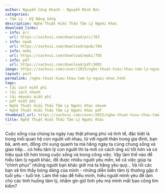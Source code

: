 ```yaml
---
author: Nguyễn Công Khanh - Nguyễn Minh Đức
categories:
- Tâm Lý - Kỹ Năng Sống
description: Nghệ Thuật Hiểu Thấu Tâm Lý Người Khác
download_links:
- info: prc
  url: https://sachvui.com/download/prc/783
- info: epub
  url: https://sachvui.com/download/epub/784
- info: mobi
  url: https://sachvui.com/download/mobi/785
- info: pdf
  url: https://sachvui.com/download/pdf/3081
image: https://sachvui.com/cover/2015/nghe-thuat-hieu-thau-tam-ly-nguoi-khac.jpg
layout: post
permalink: /nghe-thuat-hieu-thau-tam-ly-nguoi-khac.html
tags:
- tải sách miễn phí
- tải sách nhanh
- tải ebooks miễn phí
- pdf miễn phí
- Nghệ Thuật Hiểu Thấu Tâm Lý Người Khác ebook
- Nghệ Thuật Hiểu Thấu Tâm Lý Người Khác pdf
thumbnail_url: https://sachvui.com/cover/2015/nghe-thuat-hieu-thau-tam-ly-nguoi-khac.jpg
title: Nghệ Thuật Hiểu Thấu Tâm Lý Người Khác
---
```


 <div class="item-desc text-justify"> <p>Cuộc sống của chúng ta ngày nay thật phong phú và tinh tế, đặc biệt là trong mối quan hệ con người với nhau, từ với người thân trong gia đình, bạn bè, anh em, đồng chí xung quanh ta mà hằng ngày ta cùng chung sống và giao tiếp… có hiểu tâm lý con người thì ta mới có cách ứng xử tốt hơn và có hiệu quả tốt hơn trong cuộc sống và trong công việc. Vậy làm thế nào để hiểu tâm lý người khác, để được nhiều người yêu mến, kể cả việc giúp ta “chinh phục” những người bạn khác giới mà ta hằng yêu quý… Và rồi các bạn sẽ tìm thấy bóng dáng của mình - những diễn biến tâm lý thường gặp ở tuổi yêu - tuổi trẻ. Làm thế nào để hiểu mình, hiểu người mình yêu để làm chủ các tình huống tâm lý, nhằm gìn giữ tình yêu mà mình mất bao công tìm kiếm?</p> </div>